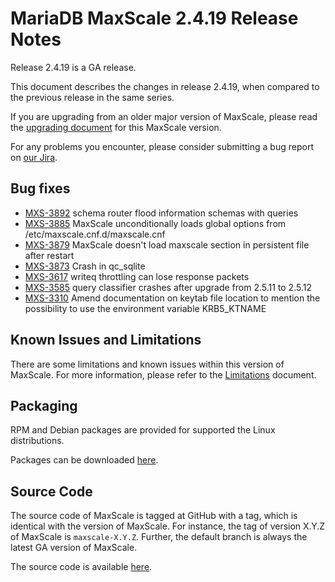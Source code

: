 # MariaDB MaxScale 2.4.19 Release Notes

Release 2.4.19 is a GA release.

This document describes the changes in release 2.4.19, when compared to the
previous release in the same series.

If you are upgrading from an older major version of MaxScale, please read the
[upgrading document](../Upgrading/Upgrading-To-MaxScale-2.4.md) for
this MaxScale version.

For any problems you encounter, please consider submitting a bug
report on [our Jira](https://jira.mariadb.org/projects/MXS).

## Bug fixes

* [MXS-3892](https://jira.mariadb.org/browse/MXS-3892) schema router flood information schemas with queries
* [MXS-3885](https://jira.mariadb.org/browse/MXS-3885) MaxScale unconditionally loads global options from /etc/maxscale.cnf.d/maxscale.cnf
* [MXS-3879](https://jira.mariadb.org/browse/MXS-3879) MaxScale doesn't load maxscale section in persistent file after restart
* [MXS-3873](https://jira.mariadb.org/browse/MXS-3873) Crash in qc_sqlite
* [MXS-3617](https://jira.mariadb.org/browse/MXS-3617) writeq throttling can lose response packets
* [MXS-3585](https://jira.mariadb.org/browse/MXS-3585) query classifier crashes after upgrade from 2.5.11 to 2.5.12
* [MXS-3310](https://jira.mariadb.org/browse/MXS-3310) Amend documentation on keytab file location to mention the possibility to use the environment variable KRB5_KTNAME

## Known Issues and Limitations

There are some limitations and known issues within this version of MaxScale.
For more information, please refer to the [Limitations](../About/Limitations.md) document.

## Packaging

RPM and Debian packages are provided for supported the Linux distributions.

Packages can be downloaded [here](https://mariadb.com/downloads/#mariadb_platform-mariadb_maxscale).

## Source Code

The source code of MaxScale is tagged at GitHub with a tag, which is identical
with the version of MaxScale. For instance, the tag of version X.Y.Z of MaxScale
is `maxscale-X.Y.Z`. Further, the default branch is always the latest GA version
of MaxScale.

The source code is available [here](https://github.com/mariadb-corporation/MaxScale).
